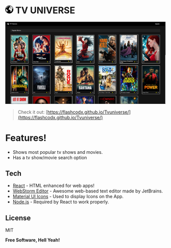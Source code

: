 # ![preview](src/assets/icon.PNG) TV UNIVERSE


![preview](src/assets/screenshot.PNG)
> Check it out:  [https://flashcodx.github.io/Tvuniverse/](https://flashcodx.github.io/Tvuniverse/)

# Features!
  - Shows most popular tv shows and movies.
  - Has a tv show/movie search option

## Tech
* [React] - HTML enhanced for web apps!
* [WebStorm Editor] - Awesome web-based text editor made by JetBrains.
* [Material UI Icons] - Used to display Icons on the App.
* [Node.js] - Required by React to work properly.


License
----
MIT

**Free Software, Hell Yeah!**

   [React]: <https://reactjs.org/>
   [WebStorm Editor]: <https://www.jetbrains.com/webstorm/r>
   [Material UI Icons]: <https://material-ui.com/pt/components/material-icons/>
   [Node.js]: <http://nodejs.org>
 

  
